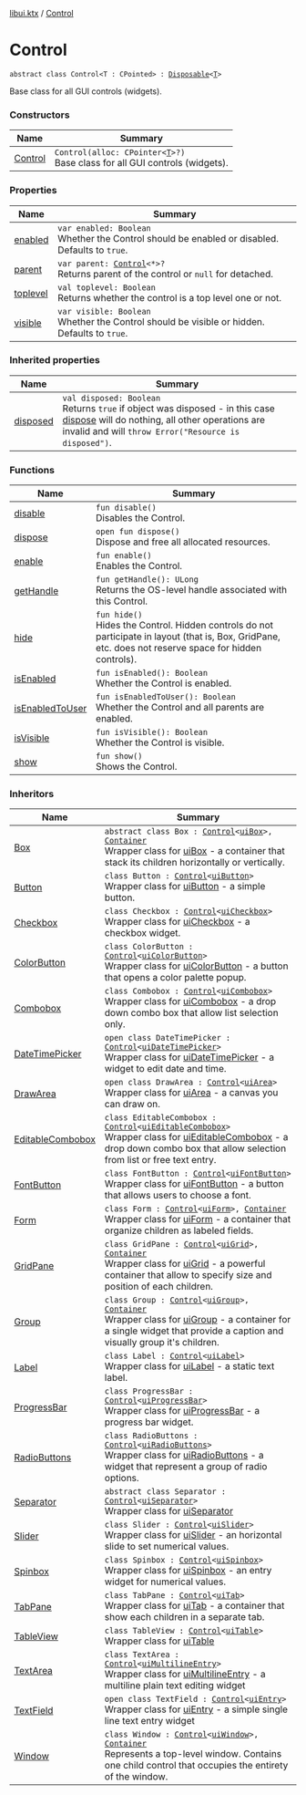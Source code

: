 [libui.ktx](../README.md) / [Control](README.md)

# Control

`abstract class Control<T : CPointed> : `[`Disposable`](../-disposable/README.md)`<`[`T`](README.md#T)`>`

Base class for all GUI controls (widgets).

### Constructors

| Name | Summary |
|---|---|
| [Control](-control.md) | `Control(alloc: CPointer<`[`T`](README.md#T)`>?)`<br>Base class for all GUI controls (widgets). |

### Properties

| Name | Summary |
|---|---|
| [enabled](enabled.md) | `var enabled: Boolean`<br>Whether the Control should be enabled or disabled. Defaults to `true`. |
| [parent](parent.md) | `var parent: `[`Control`](README.md)`<*>?`<br>Returns parent of the control or `null` for detached. |
| [toplevel](toplevel.md) | `val toplevel: Boolean`<br>Returns whether the control is a top level one or not. |
| [visible](visible.md) | `var visible: Boolean`<br>Whether the Control should be visible or hidden. Defaults to `true`. |

### Inherited properties

| Name | Summary |
|---|---|
| [disposed](../-disposable/disposed.md) | `val disposed: Boolean`<br>Returns `true` if object was disposed - in this case [dispose](../-disposable/dispose.md) will do nothing, all other operations are invalid and will `throw Error("Resource is disposed")`. |

### Functions

| Name | Summary |
|---|---|
| [disable](disable.md) | `fun disable()`<br>Disables the Control. |
| [dispose](dispose.md) | `open fun dispose()`<br>Dispose and free all allocated resources. |
| [enable](enable.md) | `fun enable()`<br>Enables the Control. |
| [getHandle](get-handle.md) | `fun getHandle(): ULong`<br>Returns the OS-level handle associated with this Control. |
| [hide](hide.md) | `fun hide()`<br>Hides the Control. Hidden controls do not participate in layout (that is, Box, GridPane, etc. does not reserve space for hidden controls). |
| [isEnabled](is-enabled.md) | `fun isEnabled(): Boolean`<br>Whether the Control is enabled. |
| [isEnabledToUser](is-enabled-to-user.md) | `fun isEnabledToUser(): Boolean`<br>Whether the Control and all parents are enabled. |
| [isVisible](is-visible.md) | `fun isVisible(): Boolean`<br>Whether the Control is visible. |
| [show](show.md) | `fun show()`<br>Shows the Control. |

### Inheritors

| Name | Summary |
|---|---|
| [Box](../-box/README.md) | `abstract class Box : `[`Control`](README.md)`<`[`uiBox`](../../libui/ui-box.md)`>, `[`Container`](../-container/README.md)<br>Wrapper class for [uiBox](../../libui/ui-box.md) - a container that stack its children horizontally or vertically. |
| [Button](../-button/README.md) | `class Button : `[`Control`](README.md)`<`[`uiButton`](../../libui/ui-button.md)`>`<br>Wrapper class for [uiButton](../../libui/ui-button.md) - a simple button. |
| [Checkbox](../-checkbox/README.md) | `class Checkbox : `[`Control`](README.md)`<`[`uiCheckbox`](../../libui/ui-checkbox.md)`>`<br>Wrapper class for [uiCheckbox](../../libui/ui-checkbox.md) - a checkbox widget. |
| [ColorButton](../-color-button/README.md) | `class ColorButton : `[`Control`](README.md)`<`[`uiColorButton`](../../libui/ui-color-button.md)`>`<br>Wrapper class for [uiColorButton](../../libui/ui-color-button.md) - a button that opens a color palette popup. |
| [Combobox](../-combobox/README.md) | `class Combobox : `[`Control`](README.md)`<`[`uiCombobox`](../../libui/ui-combobox.md)`>`<br>Wrapper class for [uiCombobox](../../libui/ui-combobox.md) - a drop down combo box that allow list selection only. |
| [DateTimePicker](../-date-time-picker/README.md) | `open class DateTimePicker : `[`Control`](README.md)`<`[`uiDateTimePicker`](../../libui/ui-date-time-picker.md)`>`<br>Wrapper class for [uiDateTimePicker](../../libui/ui-date-time-picker.md) - a widget to edit date and time. |
| [DrawArea](../-draw-area/README.md) | `open class DrawArea : `[`Control`](README.md)`<`[`uiArea`](../../libui/ui-area.md)`>`<br>Wrapper class for [uiArea](../../libui/ui-area.md) - a canvas you can draw on. |
| [EditableCombobox](../-editable-combobox/README.md) | `class EditableCombobox : `[`Control`](README.md)`<`[`uiEditableCombobox`](../../libui/ui-editable-combobox.md)`>`<br>Wrapper class for [uiEditableCombobox](../../libui/ui-editable-combobox.md) - a drop down combo box that allow selection from list or free text entry. |
| [FontButton](../-font-button/README.md) | `class FontButton : `[`Control`](README.md)`<`[`uiFontButton`](../../libui/ui-font-button.md)`>`<br>Wrapper class for [uiFontButton](../../libui/ui-font-button.md) - a button that allows users to choose a font. |
| [Form](../-form/README.md) | `class Form : `[`Control`](README.md)`<`[`uiForm`](../../libui/ui-form.md)`>, `[`Container`](../-container/README.md)<br>Wrapper class for [uiForm](../../libui/ui-form.md) - a container that organize children as labeled fields. |
| [GridPane](../-grid-pane/README.md) | `class GridPane : `[`Control`](README.md)`<`[`uiGrid`](../../libui/ui-grid.md)`>, `[`Container`](../-container/README.md)<br>Wrapper class for [uiGrid](../../libui/ui-grid.md) - a powerful container that allow to specify size and position of each children. |
| [Group](../-group/README.md) | `class Group : `[`Control`](README.md)`<`[`uiGroup`](../../libui/ui-group.md)`>, `[`Container`](../-container/README.md)<br>Wrapper class for [uiGroup](../../libui/ui-group.md) - a container for a single widget that provide a caption and visually group it's children. |
| [Label](../-label/README.md) | `class Label : `[`Control`](README.md)`<`[`uiLabel`](../../libui/ui-label.md)`>`<br>Wrapper class for [uiLabel](../../libui/ui-label.md) - a static text label. |
| [ProgressBar](../-progress-bar/README.md) | `class ProgressBar : `[`Control`](README.md)`<`[`uiProgressBar`](../../libui/ui-progress-bar.md)`>`<br>Wrapper class for [uiProgressBar](../../libui/ui-progress-bar.md) - a progress bar widget. |
| [RadioButtons](../-radio-buttons/README.md) | `class RadioButtons : `[`Control`](README.md)`<`[`uiRadioButtons`](../../libui/ui-radio-buttons.md)`>`<br>Wrapper class for [uiRadioButtons](../../libui/ui-radio-buttons.md) - a widget that represent a group of radio options. |
| [Separator](../-separator/README.md) | `abstract class Separator : `[`Control`](README.md)`<`[`uiSeparator`](../../libui/ui-separator.md)`>`<br>Wrapper class for [uiSeparator](../../libui/ui-separator.md) |
| [Slider](../-slider/README.md) | `class Slider : `[`Control`](README.md)`<`[`uiSlider`](../../libui/ui-slider.md)`>`<br>Wrapper class for [uiSlider](../../libui/ui-slider.md) - an horizontal slide to set numerical values. |
| [Spinbox](../-spinbox/README.md) | `class Spinbox : `[`Control`](README.md)`<`[`uiSpinbox`](../../libui/ui-spinbox.md)`>`<br>Wrapper class for [uiSpinbox](../../libui/ui-spinbox.md) - an entry widget for numerical values. |
| [TabPane](../-tab-pane/README.md) | `class TabPane : `[`Control`](README.md)`<`[`uiTab`](../../libui/ui-tab.md)`>`<br>Wrapper class for [uiTab](../../libui/ui-tab.md) - a container that show each children in a separate tab. |
| [TableView](../-table-view/README.md) | `class TableView : `[`Control`](README.md)`<`[`uiTable`](../../libui/ui-table.md)`>`<br>Wrapper class for [uiTable](../../libui/ui-table.md) |
| [TextArea](../-text-area/README.md) | `class TextArea : `[`Control`](README.md)`<`[`uiMultilineEntry`](../../libui/ui-multiline-entry.md)`>`<br>Wrapper class for [uiMultilineEntry](../../libui/ui-multiline-entry.md) - a multiline plain text editing widget |
| [TextField](../-text-field/README.md) | `open class TextField : `[`Control`](README.md)`<`[`uiEntry`](../../libui/ui-entry.md)`>`<br>Wrapper class for [uiEntry](../../libui/ui-entry.md) - a simple single line text entry widget |
| [Window](../-window/README.md) | `class Window : `[`Control`](README.md)`<`[`uiWindow`](../../libui/ui-window.md)`>, `[`Container`](../-container/README.md)<br>Represents a top-level window. Contains one child control that occupies the entirety of the window. |
